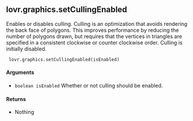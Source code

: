 <!--
category: reference
-->

lovr.graphics.setCullingEnabled
---

Enables or disables culling.  Culling is an optimization that avoids rendering the back face of
polygons.  This improves performance by reducing the number of polygons drawn, but requires that the
vertices in triangles are specified in a consistent clockwise or counter clockwise order.  Culling
is initially disabled.

     lovr.graphics.setCullingEnabled(isEnabled)

#### Arguments

- `boolean isEnabled` Whether or not culling should be enabled.

#### Returns

- Nothing
